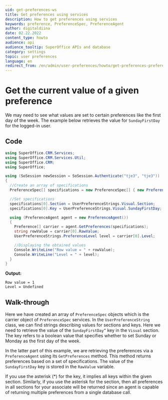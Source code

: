 ```yaml
---
uid: get-preferences-ws
title: Get preferences using services
description: How to get preferences using services
keywords: preference, PreferenceSpec, PreferenceAgent
author: digitaldiina
date: 02.22.2022
content_type: howto
audience: api
audience_tooltip: SuperOffice APIs and database
category: settings
topic: user preferences
language: en
redirect_from: /en/admin/user-preferences/howto/get-preferences-preferenceagent
---
```


# Get the current value of a given preference

We may need to see what values are set to certain preferences like the first day of the week. The example below retrieves the value for `SundayFirstDay` for the logged-in user.

## Code

```csharp
using SuperOffice.CRM.Services;
using SuperOffice.CRM.Services.Util;
using SuperOffice.CRM;
using SuperOffice;

using (SoSession newSession = SoSession.Authenticate("tje3", "tje3"))
{
  //Create an array of specifications
  PreferenceSpec[] specifications = new PreferenceSpec[] { new PreferenceSpec() };

  //Set specifications
  specifications[0].Section = UserPreferenceStrings.Visual.Section;
  specifications[0].Key = UserPreferenceStrings.Visual.SundayFirstDay;

  using (PreferenceAgent agent = new PreferenceAgent())
  {
    Preference[] carrier = agent.GetPreferences(specifications);
    string rowValue = carrier[0].RawValue;
    UserPreferenceStrings.PreferenceLevel level = carrier[0].Level;

    //Displaying the obtained values
    Console.WriteLine("Row value = " + rowValue);
    Console.WriteLine("Level = " + level);
  }
}
```

**Output:**

```text
Row value = 1
Level = Undefined
```

## Walk-through

Here we have created an array of `PreferenceSpec` objects which is the carrier object of `PreferenceSpec` services. In the `UserPreferenceString` class, we can find strings describing values for sections and keys. Here we need to retrieve the value of the `SundayFirstDay”` key in the `Visual` section. The key refers to a boolean value that specifies whether to set Sunday or Monday as the first day of the week.

In the latter part of this example, we are retrieving the preferences via a `PreferenceAgent` using its `GetPreferences` method. This method returns preferences based on a set of specifications. The value of the `SundayFirstDay` key is stored in the `RawValue` variable.

If you use the asterisk (\*) for the key, it implies all keys within the given section. Similarly, if you use the asterisk for the section, then all preferences in all sections for your associate will be returned since an agent is capable of returning multiple preferences from a single database call.
